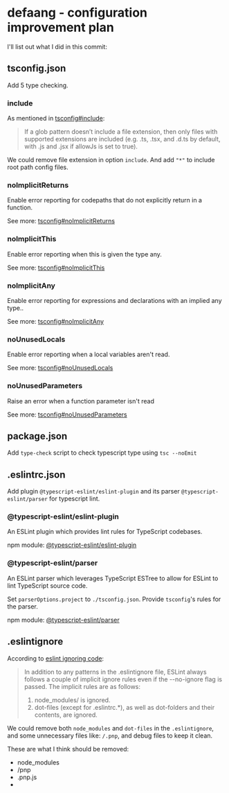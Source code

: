 # defaang - configuration improvement plan

I'll list out what I did in this commit:

## tsconfig.json

Add 5 type checking.

### include

As mentioned in [tsconfig#include]:

> If a glob pattern doesn’t include a file extension, then only files with supported extensions are included (e.g. .ts, .tsx, and .d.ts by default, with .js and .jsx if allowJs is set to true).

We could remove file extension in option `include`. And add `"*"` to include root path config files.

### noImplicitReturns

Enable error reporting for codepaths that do not explicitly return in a function.

See more: [tsconfig#noImplicitReturns]

### noImplicitThis

Enable error reporting when this is given the type any.

See more: [tsconfig#noImplicitThis]

### noImplicitAny

Enable error reporting for expressions and declarations with an implied any type..

See more: [tsconfig#noImplicitAny]

### noUnusedLocals

Enable error reporting when a local variables aren't read.

See more: [tsconfig#noUnusedLocals]

### noUnusedParameters

Raise an error when a function parameter isn't read

See more: [tsconfig#noUnusedParameters]

[tsconfig#include]: https://www.typescriptlang.org/tsconfig#include
[tsconfig#noimplicitreturns]: https://www.typescriptlang.org/tsconfig#noImplicitReturns
[tsconfig#noimplicitthis]: https://www.typescriptlang.org/tsconfig#noImplicitThis
[tsconfig#noimplicitany]: https://www.typescriptlang.org/tsconfig#noImplicitAny
[tsconfig#nounusedlocals]: https://www.typescriptlang.org/tsconfig#noUnusedLocals
[tsconfig#nounusedparameters]: https://www.typescriptlang.org/tsconfig#noUnusedParameters

## package.json

Add `type-check` script to check typescript type using `tsc --noEmit`

## .eslintrc.json

Add plugin `@typescript-eslint/eslint-plugin` and its parser `@typescript-eslint/parser` for typescript lint.

### @typescript-eslint/eslint-plugin

An ESLint plugin which provides lint rules for TypeScript codebases.

npm module: [@typescript-eslint/eslint-plugin](https://www.npmjs.com/package/@typescript-eslint/eslint-plugin)

### @typescript-eslint/parser

An ESLint parser which leverages TypeScript ESTree to allow for ESLint to lint TypeScript source code.

Set `parserOptions.project` to `./tsconfig.json`. Provide `tsconfig`'s rules for the parser.

npm module: [@typescript-eslint/parser](https://www.npmjs.com/package/@typescript-eslint/parser)

## .eslintignore

According to [eslint ignoring code]:

> In addition to any patterns in the .eslintignore file, ESLint always follows a couple of implicit ignore rules even if the --no-ignore flag is passed. The implicit rules are as follows:
>
> 1. node_modules/ is ignored.
> 2. dot-files (except for .eslintrc.\*), as well as dot-folders and their contents, are ignored.

We could remove both `node_modules` and `dot-files` in the `.eslintignore`, and some unnecessary files like: `/.pnp`, and debug files to keep it clean.

These are what I think should be removed:

- node_modules
- /pnp
- .pnp.js
-

[eslint ignoring code]: https://eslint.org/docs/latest/user-guide/configuring/ignoring-code
